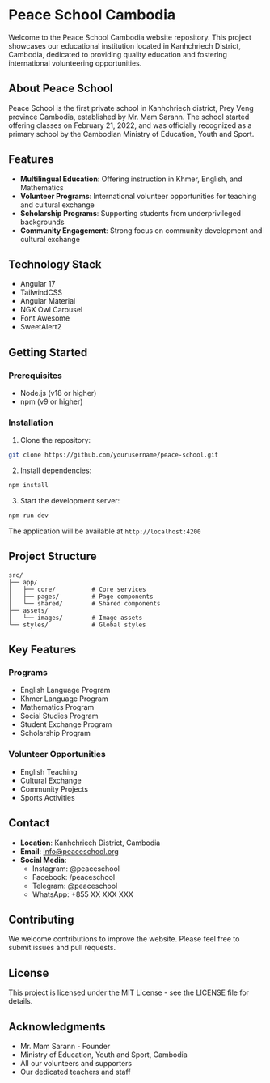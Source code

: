 # Peace School Cambodia

Welcome to the Peace School Cambodia website repository. This project showcases our educational institution located in Kanhchriech District, Cambodia, dedicated to providing quality education and fostering international volunteering opportunities.

## About Peace School

Peace School is the first private school in Kanhchriech district, Prey Veng province Cambodia, established by Mr. Mam Sarann. The school started offering classes on February 21, 2022, and was officially recognized as a primary school by the Cambodian Ministry of Education, Youth and Sport.

## Features

- **Multilingual Education**: Offering instruction in Khmer, English, and Mathematics
- **Volunteer Programs**: International volunteer opportunities for teaching and cultural exchange
- **Scholarship Programs**: Supporting students from underprivileged backgrounds
- **Community Engagement**: Strong focus on community development and cultural exchange

## Technology Stack

- Angular 17
- TailwindCSS
- Angular Material
- NGX Owl Carousel
- Font Awesome
- SweetAlert2

## Getting Started

### Prerequisites

- Node.js (v18 or higher)
- npm (v9 or higher)

### Installation

1. Clone the repository:
```bash
git clone https://github.com/yourusername/peace-school.git
```

2. Install dependencies:
```bash
npm install
```

3. Start the development server:
```bash
npm run dev
```

The application will be available at `http://localhost:4200`

## Project Structure

```
src/
├── app/
│   ├── core/          # Core services
│   ├── pages/         # Page components
│   └── shared/        # Shared components
├── assets/
│   └── images/        # Image assets
└── styles/            # Global styles
```

## Key Features

### Programs
- English Language Program
- Khmer Language Program
- Mathematics Program
- Social Studies Program
- Student Exchange Program
- Scholarship Program

### Volunteer Opportunities
- English Teaching
- Cultural Exchange
- Community Projects
- Sports Activities

## Contact

- **Location**: Kanhchriech District, Cambodia
- **Email**: info@peaceschool.org
- **Social Media**: 
  - Instagram: @peaceschool
  - Facebook: /peaceschool
  - Telegram: @peaceschool
  - WhatsApp: +855 XX XXX XXX

## Contributing

We welcome contributions to improve the website. Please feel free to submit issues and pull requests.

## License

This project is licensed under the MIT License - see the LICENSE file for details.

## Acknowledgments

- Mr. Mam Sarann - Founder
- Ministry of Education, Youth and Sport, Cambodia
- All our volunteers and supporters
- Our dedicated teachers and staff
